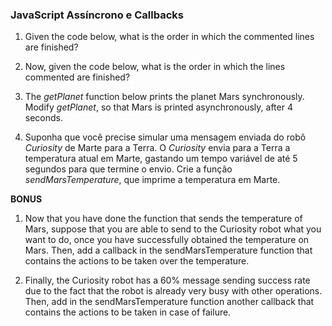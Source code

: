 ### JavaScript Assíncrono e Callbacks

1. Given the code below, what is the order in which the commented lines are finished?
<!--
  const planetDistanceFromSun = ({ name, distanceFromSun: { value, measurementUnit } }) =>
    `${name} is ${value} ${measurementUnit} apart from the Sun`;

  const mars = {
    name: "Mars",
    distanceFromSun: {
      value: 227900000,
      measurementUnit: "kilometers",
    },
  };

  const venus = {
    name: "Venus",
    distanceFromSun: {
      value: 108200000,
      measurementUnit: "kilometers",
    },
  };

  const jupiter = {
    name: "Jupiter",
    distanceFromSun: {
      value: 778500000,
      measurementUnit: "kilometers",
    },
  };

  console.log(planetDistanceFromSun(mars)); // A
  console.log(planetDistanceFromSun(venus)); // B
  console.log(planetDistanceFromSun(jupiter)); // C
-->

2. Now, given the code below, what is the order in which the lines commented are finished?

<!-- 
  const planetDistanceFromSun = ({ name, distanceFromSun: { value, measurementUnit } }) =>
    `${name} is ${value} ${measurementUnit} apart from the Sun`;

  const mars = {
    name: "Mars",
    distanceFromSun: {
      value: 227900000,
      measurementUnit: "kilometers",
    },
  };

  const venus = {
    name: "Venus",
    distanceFromSun: {
      value: 108200000,
      measurementUnit: "kilometers",
    },
  };

  const jupiter = {
    name: "Jupiter",
    distanceFromSun: {
      value: 778500000,
      measurementUnit: "kilometers",
    },
  };

  console.log(planetDistanceFromSun(mars)); // A
  setTimeout(() => console.log(planetDistanceFromSun(venus)), 3000); // B
  setTimeout(() => console.log(planetDistanceFromSun(jupiter)), 2000); // C
-->

3. The *getPlanet* function below prints the planet Mars synchronously. Modify *getPlanet*, so that Mars is printed asynchronously, after 4 seconds.

<!-- 
  const getPlanet = () => {
  const mars = {
    name: "Mars",
    distanceFromSun: {
      value: 227900000,
      measurementUnit: "kilometers",
    },
  };
  console.log("Returned planet: ", mars);
};

getPlanet(); // imprime Marte depois de 4 segundos
-->

4. Suponha que você precise simular uma mensagem enviada do robô *Curiosity* de Marte para a Terra. O *Curiosity* envia para a Terra a temperatura atual em Marte, gastando um tempo variável de até 5 segundos para que termine o envio. Crie a função *sendMarsTemperature*, que imprime a temperatura em Marte.

<!-- 
  const messageDelay = () => Math.floor(Math.random() * 5000);

  const getMarsTemperature = () => {
    const maxTemperature = 58;
    return Math.floor(Math.random() * maxTemperature);
  };

  // crie a função sendMarsTemperature abaixo


  sendMarsTemperature(); // imprime "Mars temperature is: 20 degree Celsius", por exemplo

-->

**BONUS**

1. Now that you have done the function that sends the temperature of Mars, suppose that you are able to send to the Curiosity robot what you want to do, once you have successfully obtained the temperature on Mars. Then, add a callback in the sendMarsTemperature function that contains the actions to be taken over the temperature.

<!-- 
  const messageDelay = () => Math.floor(Math.random() * 5000);

  const getMarsTemperature = () => {
    const maxTemperature = 58;
    return Math.floor(Math.random() * maxTemperature);
  };

  const toFahrenheit = (degreeCelsius) => (degreeCelsius * 9/5) + 32;
  const temperatureInFahrenheit = (temperature) => console.log(`It is currently ${toFahrenheit(temperature)}ºF at Mars`);
  const greet = (temperature) => console.log(`Hi there! Curiosity here. Right now is ${temperature}ºC at Mars`);

  // definição da função sendMarsTemperature...


  sendMarsTemperature(temperatureInFahrenheit); // imprime "It is currently 47ºF at Mars", por exemplo
  sendMarsTemperature(greet); // imprime "Hi there! Curiosity here. Right now is 53ºC at Mars", por exemplo
-->

2. Finally, the Curiosity robot has a 60% message sending success rate due to the fact that the robot is already very busy with other operations. Then, add in the sendMarsTemperature function another callback that contains the actions to be taken in case of failure.

<!-- 
  const messageDelay = () => Math.floor(Math.random() * 5000);

  const getMarsTemperature = () => {
    const maxTemperature = 58;
    return Math.floor(Math.random() * maxTemperature);
  }

  const toFahrenheit = (degreeCelsius) => (degreeCelsius * 9/5) + 32;
  const temperatureInFahrenheit = (temperature) => console.log(`It is currently ${toFahrenheit(temperature)}ºF at Mars`);
  const greet = (temperature) => console.log(`Hi there! Curiosity here. Right now is ${temperature}ºC at Mars`);

  const handleError = (errorReason) => console.log(`Error getting temperature: ${errorReason}`);

  // definição da função sendMarsTemperature...


  // imprime "It is currently 47ºF at Mars", por exemplo, ou "Error getting temperature: Robot is busy"
  sendMarsTemperature(temperatureInFahrenheit, handleError);

  // imprime "Hi there! Curiosity here. Right now is 53ºC at Mars", por exemplo, ou "Error getting temperature: Robot is busy"
  sendMarsTemperature(greet, handleError);
-->